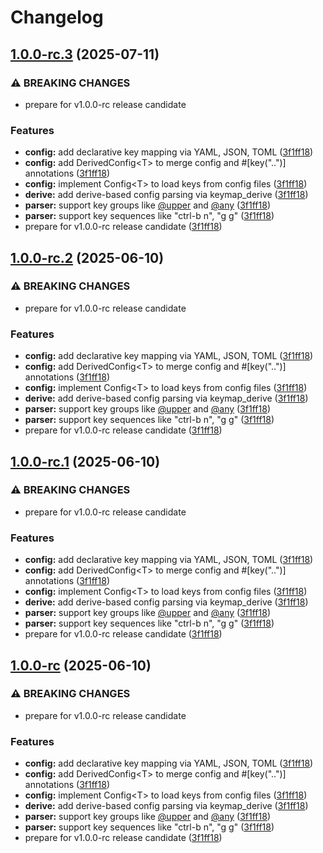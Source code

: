 # Changelog

## [1.0.0-rc.3](https://github.com/rezigned/keymap-rs/compare/keymap_parser-v1.0.0-rc.2...keymap_parser-v1.0.0-rc.3) (2025-07-11)


### ⚠ BREAKING CHANGES

* prepare for v1.0.0-rc release candidate

### Features

* **config:** add declarative key mapping via YAML, JSON, TOML ([3f1ff18](https://github.com/rezigned/keymap-rs/commit/3f1ff18716b6dec0effb517c68e8ea653e0231ff))
* **config:** add DerivedConfig&lt;T&gt; to merge config and #[key("..")] annotations ([3f1ff18](https://github.com/rezigned/keymap-rs/commit/3f1ff18716b6dec0effb517c68e8ea653e0231ff))
* **config:** implement Config&lt;T&gt; to load keys from config files ([3f1ff18](https://github.com/rezigned/keymap-rs/commit/3f1ff18716b6dec0effb517c68e8ea653e0231ff))
* **derive:** add derive-based config parsing via keymap_derive ([3f1ff18](https://github.com/rezigned/keymap-rs/commit/3f1ff18716b6dec0effb517c68e8ea653e0231ff))
* **parser:** support key groups like [@upper](https://github.com/upper) and [@any](https://github.com/any) ([3f1ff18](https://github.com/rezigned/keymap-rs/commit/3f1ff18716b6dec0effb517c68e8ea653e0231ff))
* **parser:** support key sequences like "ctrl-b n", "g g" ([3f1ff18](https://github.com/rezigned/keymap-rs/commit/3f1ff18716b6dec0effb517c68e8ea653e0231ff))
* prepare for v1.0.0-rc release candidate ([3f1ff18](https://github.com/rezigned/keymap-rs/commit/3f1ff18716b6dec0effb517c68e8ea653e0231ff))

## [1.0.0-rc.2](https://github.com/rezigned/keymap-rs/compare/keymap_parser-v1.0.0-rc.1...keymap_parser-v1.0.0-rc.2) (2025-06-10)


### ⚠ BREAKING CHANGES

* prepare for v1.0.0-rc release candidate

### Features

* **config:** add declarative key mapping via YAML, JSON, TOML ([3f1ff18](https://github.com/rezigned/keymap-rs/commit/3f1ff18716b6dec0effb517c68e8ea653e0231ff))
* **config:** add DerivedConfig&lt;T&gt; to merge config and #[key("..")] annotations ([3f1ff18](https://github.com/rezigned/keymap-rs/commit/3f1ff18716b6dec0effb517c68e8ea653e0231ff))
* **config:** implement Config&lt;T&gt; to load keys from config files ([3f1ff18](https://github.com/rezigned/keymap-rs/commit/3f1ff18716b6dec0effb517c68e8ea653e0231ff))
* **derive:** add derive-based config parsing via keymap_derive ([3f1ff18](https://github.com/rezigned/keymap-rs/commit/3f1ff18716b6dec0effb517c68e8ea653e0231ff))
* **parser:** support key groups like [@upper](https://github.com/upper) and [@any](https://github.com/any) ([3f1ff18](https://github.com/rezigned/keymap-rs/commit/3f1ff18716b6dec0effb517c68e8ea653e0231ff))
* **parser:** support key sequences like "ctrl-b n", "g g" ([3f1ff18](https://github.com/rezigned/keymap-rs/commit/3f1ff18716b6dec0effb517c68e8ea653e0231ff))
* prepare for v1.0.0-rc release candidate ([3f1ff18](https://github.com/rezigned/keymap-rs/commit/3f1ff18716b6dec0effb517c68e8ea653e0231ff))

## [1.0.0-rc.1](https://github.com/rezigned/keymap-rs/compare/keymap_parser-v1.0.0-rc...keymap_parser-v1.0.0-rc.1) (2025-06-10)


### ⚠ BREAKING CHANGES

* prepare for v1.0.0-rc release candidate

### Features

* **config:** add declarative key mapping via YAML, JSON, TOML ([3f1ff18](https://github.com/rezigned/keymap-rs/commit/3f1ff18716b6dec0effb517c68e8ea653e0231ff))
* **config:** add DerivedConfig&lt;T&gt; to merge config and #[key("..")] annotations ([3f1ff18](https://github.com/rezigned/keymap-rs/commit/3f1ff18716b6dec0effb517c68e8ea653e0231ff))
* **config:** implement Config&lt;T&gt; to load keys from config files ([3f1ff18](https://github.com/rezigned/keymap-rs/commit/3f1ff18716b6dec0effb517c68e8ea653e0231ff))
* **derive:** add derive-based config parsing via keymap_derive ([3f1ff18](https://github.com/rezigned/keymap-rs/commit/3f1ff18716b6dec0effb517c68e8ea653e0231ff))
* **parser:** support key groups like [@upper](https://github.com/upper) and [@any](https://github.com/any) ([3f1ff18](https://github.com/rezigned/keymap-rs/commit/3f1ff18716b6dec0effb517c68e8ea653e0231ff))
* **parser:** support key sequences like "ctrl-b n", "g g" ([3f1ff18](https://github.com/rezigned/keymap-rs/commit/3f1ff18716b6dec0effb517c68e8ea653e0231ff))
* prepare for v1.0.0-rc release candidate ([3f1ff18](https://github.com/rezigned/keymap-rs/commit/3f1ff18716b6dec0effb517c68e8ea653e0231ff))

## [1.0.0-rc](https://github.com/rezigned/keymap-rs/compare/keymap_parser-v0.4.1...keymap_parser-v1.0.0-rc) (2025-06-10)


### ⚠ BREAKING CHANGES

* prepare for v1.0.0-rc release candidate

### Features

* **config:** add declarative key mapping via YAML, JSON, TOML ([3f1ff18](https://github.com/rezigned/keymap-rs/commit/3f1ff18716b6dec0effb517c68e8ea653e0231ff))
* **config:** add DerivedConfig&lt;T&gt; to merge config and #[key("..")] annotations ([3f1ff18](https://github.com/rezigned/keymap-rs/commit/3f1ff18716b6dec0effb517c68e8ea653e0231ff))
* **config:** implement Config&lt;T&gt; to load keys from config files ([3f1ff18](https://github.com/rezigned/keymap-rs/commit/3f1ff18716b6dec0effb517c68e8ea653e0231ff))
* **derive:** add derive-based config parsing via keymap_derive ([3f1ff18](https://github.com/rezigned/keymap-rs/commit/3f1ff18716b6dec0effb517c68e8ea653e0231ff))
* **parser:** support key groups like [@upper](https://github.com/upper) and [@any](https://github.com/any) ([3f1ff18](https://github.com/rezigned/keymap-rs/commit/3f1ff18716b6dec0effb517c68e8ea653e0231ff))
* **parser:** support key sequences like "ctrl-b n", "g g" ([3f1ff18](https://github.com/rezigned/keymap-rs/commit/3f1ff18716b6dec0effb517c68e8ea653e0231ff))
* prepare for v1.0.0-rc release candidate ([3f1ff18](https://github.com/rezigned/keymap-rs/commit/3f1ff18716b6dec0effb517c68e8ea653e0231ff))
